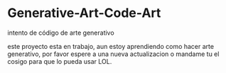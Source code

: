 # Generative-Art-Code-Art
intento de código de arte generativo 

este proyecto esta en trabajo, aun estoy aprendiendo como hacer arte generativo, por favor espere a una nueva actualizacion o mandame tu el cosigo para que lo pueda usar LOL.
